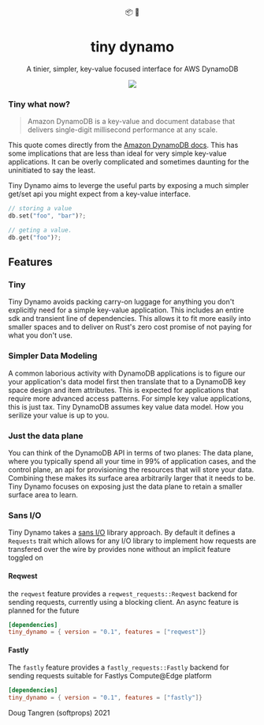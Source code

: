 <div align="center">
  📦 🤏
</div>

<h1 align="center">
  tiny dynamo
</h1>

<p align="center">
   A tinier, simpler, key-value focused interface for AWS DynamoDB
</p>

<div align="center">
  <a href="https://github.com/softprops/tiny-dynamo/actions">
		<img src="https://github.com/softprops/tiny-dynamo/workflows/Main/badge.svg"/>
	</a>
</div>

### Tiny what now?

> Amazon DynamoDB is a key-value and document database that delivers single-digit millisecond performance at any scale.

This quote comes directly from the [Amazon DynamoDB docs](https://aws.amazon.com/dynamodb/). This has some implications that are less than ideal for very simple key-value applications. It can be overly complicated and sometimes daunting for the uninitiated to say the least.

Tiny Dynamo aims to leverge the useful parts by exposing a much simpler get/set api you might expect from a key-value interface.

```rust
// storing a value
db.set("foo", "bar")?;

// geting a value.
db.get("foo")?;
```

## Features

### Tiny

Tiny Dynamo avoids packing carry-on luggage for anything you don't explicitly need for a simple key-value application. This includes an entire sdk and transient line of dependencies. This allows it to fit more easily into smaller spaces and to deliver on Rust's zero cost promise of not paying for what you don't use.

### Simpler Data Modeling

A common laborious activity with DynamoDB applications is to figure our your application's data model first then translate that to a DynamoDB key space design and item attributes. This is expected for applications that require more advanced access patterns. For simple key value applications, this is just tax. Tiny DynamoDB assumes key value data model. How you serilize your value is up to you.

### Just the data plane

You can think of the DynamoDB API in terms of two planes: The data plane, where you typically spend all your time in 99% of application cases, and the control plane, an api for provisioning the resources that will store your data. Combining these makes its surface area arbitrarily larger that it needs to be. Tiny Dynamo focuses on exposing just the data plane to retain a smaller surface area to learn.

### Sans I/O

Tiny Dynamo takes a [sans I/O](https://sans-io.readthedocs.io/) library approach. By default it defines a `Requests` trait which allows for any I/O library to implement how requests are transfered over the wire by provides none without an implicit feature toggled on

#### Reqwest

the `reqwest` feature provides a `reqwest_requests::Reqwest` backend for sending requests, currently using a blocking client. An async feature is planned for the future

```toml
[dependencies]
tiny_dynamo = { version = "0.1", features = ["reqwest"]}
```

#### Fastly

The `fastly` feature provides a `fastly_requests::Fastly` backend for sending requests suitable for Fastlys Compute@Edge platform

```toml
[dependencies]
tiny_dynamo = { version = "0.1", features = ["fastly"]}
```

Doug Tangren (softprops) 2021
